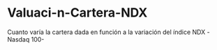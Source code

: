 # Valuaci-n-Cartera-NDX
Cuanto varía la cartera dada en función a la variación del índice NDX -Nasdaq 100-
